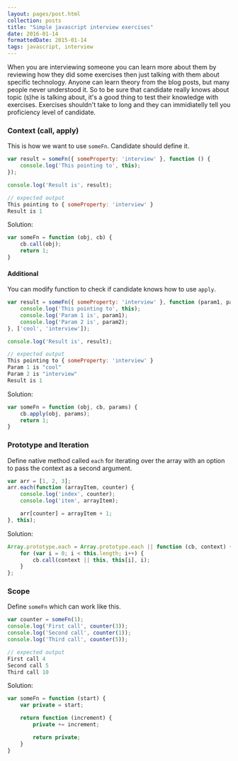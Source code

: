 ```yaml
---
layout: pages/post.html
collection: posts
title: "Simple javascript interview exercises"
date: 2016-01-14
formattedDate: 2015-01-14
tags: javascript, interview
---
```

When you are interviewing someone you can learn more about them by reviewing how they did some exercises then just talking with them about specific technology. Anyone can learn theory from the blog posts, but many people never understood it. So to be sure that candidate really knows about topic (s)he is talking about, it's a good thing to test their knowledge with exercises. Exercises shouldn't take to long and they can immidiatelly tell you proficiency level of candidate.

### Context (call, apply)
This is how we want to use `someFn`. Candidate should define it.
```javascript
var result = someFn({ someProperty: 'interview' }, function () {
    console.log('This pointing to', this);
});

console.log('Result is', result);

// expected output
This pointing to { someProperty: 'interview' }
Result is 1
```

Solution:
```javascript
var someFn = function (obj, cb) {
    cb.call(obj);
    return 1;
}
```

#### Additional
You can modify function to check if candidate knows how to use `apply`.
```javascript
var result = someFn({ someProperty: 'interview' }, function (param1, param2) {
    console.log('This pointing to', this);
    console.log('Param 1 is', param1);
    console.log('Param 2 is', param2);
}, ['cool', 'interview']);

console.log('Result is', result);

// expected output
This pointing to { someProperty: 'interview' }
Param 1 is "cool"
Param 2 is "interview"
Result is 1
```

Solution:
```javascript
var someFn = function (obj, cb, params) {
    cb.apply(obj, params);
    return 1;
}
```

### Prototype and Iteration
Define native method called `each` for iterating over the array with an option to pass the context as a second argument.

```javascript
var arr = [1, 2, 3];
arr.each(function (arrayItem, counter) {
    console.log('index', counter);
    console.log('item', arrayItem);

    arr[counter] = arrayItem + 1;
}, this);
```

Solution:
```javascript
Array.prototype.each = Array.prototype.each || function (cb, context) {
    for (var i = 0; i < this.length; i++) {
        cb.call(context || this, this[i], i);
    }
};
```

### Scope
Define `someFn` which can work like this.

```javascript
var counter = someFn(1);
console.log('First call', counter(3));
console.log('Second call', counter(1));
console.log('Third call', counter(5));

// expected output
First call 4
Second call 5
Third call 10
```

Solution:
```javascript
var someFn = function (start) {
    var private = start;

    return function (increment) {
        private += increment;

        return private;
    }
}
```
